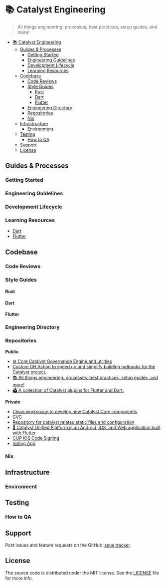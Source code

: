 # 📚 Catalyst Engineering

> All things engineering: processes, best practices, setup guides, and more!

- [📚 Catalyst Engineering](#-catalyst-engineering)
  - [Guides \& Processes](#guides--processes)
    - [Getting Started](#getting-started)
    - [Engineering Guidelines](#engineering-guidelines)
    - [Development Lifecycle](#development-lifecycle)
    - [Learning Resources](#learning-resources)
  - [Codebase](#codebase)
    - [Code Reviews](#code-reviews)
    - [Style Guides](#style-guides)
      - [Rust](#rust)
      - [Dart](#dart)
      - [Flutter](#flutter)
    - [Engineering Directory](#engineering-directory)
    - [Repositories](#repositories)
    - [Nix](#nix)
  - [Infrastructure](#infrastructure)
    - [Environment](#environment)
  - [Testing](#testing)
    - [How to QA](#how-to-qa)
  - [Support](#support)
  - [License](#license)

## Guides & Processes

### Getting Started

### Engineering Guidelines

### Development Lifecycle

### Learning Resources

- [Dart](learning_resources/dart.md)
- [Flutter](learning_resources/flutter.md)

## Codebase

### Code Reviews

### Style Guides

#### Rust

#### Dart

#### Flutter

### Engineering Directory

### Repositories

**Public**

- [⚙️ Core Catalyst Governance Engine and utilities](https://github.com/input-output-hk/catalyst-core)
- [Custom GH Action to speed up and simplify building mdbooks for the Catalyst project.](https://github.com/input-output-hk/catalyst-gh-tools)
- [📚 All things engineering: processes, best practices, setup guides, and more!](https://github.com/input-output-hk/catalyst-engineering)
- [🗳️ A collection of Catalyst plugins for Flutter and Dart.](https://github.com/input-output-hk/catalyst_flutter)


**Private**

- [Clean workspace to develop new Catalyst Core components](https://github.com/input-output-hk/catalyst-core-neo)
- [GVC](https://github.com/input-output-hk/gvc)
- [Repository for catalyst related static files and configuration](https://github.com/input-output-hk/catalyst-resources)
- [🧪 Catalyst Unified Platform is an Android, iOS, and Web application built with Flutter](https://github.com/input-output-hk/catalyst_unified_platform)
- [CUP iOS Code Signing](https://github.com/input-output-hk/cup-ios-codesigning)
- [Voting App](https://github.com/input-output-hk/norns)

### Nix

## Infrastructure

### Environment

## Testing

### How to QA

## Support

Post issues and feature requests on the GitHub [issue tracker](https://github.com/input-output-hk/catalyst-engineering/issues).

## License

The source code is distributed under the MIT license.
See the [LICENSE](https://github.com/input-output-hk/catalyst-engineering/blob/main/LICENSE) file for more info.
